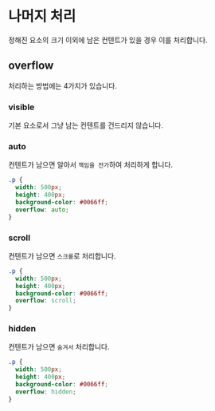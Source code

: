 # 나머지 처리

정해진 요소의 크기 이외에 남은 컨텐트가 있을 경우 이를 처리합니다.

## overflow

처리하는 방법에는 4가지가 있습니다.

### visible

기본 요소로서 그냥 남는 컨텐트를 건드리지 않습니다.

### auto

컨텐트가 남으면 알아서 `책임을 전가`하여 처리하게 합니다.

```css
.p {
  width: 500px;
  height: 400px;
  background-color: #0066ff;
  overflow: auto;
}
```

### scroll

컨텐트가 남으면 `스크롤`로 처리합니다.

```css
.p {
  width: 500px;
  height: 400px;
  background-color: #0066ff;
  overflow: scroll;
}
```

### hidden

컨텐트가 남으면 `숨겨서` 처리합니다.

```css
.p {
  width: 500px;
  height: 400px;
  background-color: #0066ff;
  overflow: hidden;
}
```
